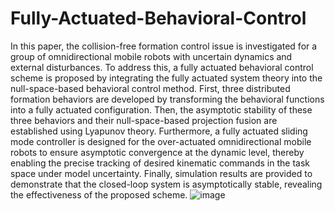 # Fully-Actuated-Behavioral-Control
In this paper, the collision-free formation control issue is investigated for a group of omnidirectional mobile robots with uncertain dynamics and external disturbances. To address this, a fully actuated behavioral control scheme is proposed by integrating the fully actuated system theory into the null-space-based behavioral control method. First, three distributed formation behaviors are developed by transforming the behavioral functions into a fully actuated configuration. Then, the asymptotic stability of these three behaviors and their null-space-based projection fusion are established using Lyapunov theory. Furthermore, a fully actuated sliding mode controller is designed for the over-actuated omnidirectional mobile robots to ensure asymptotic convergence at the dynamic level, thereby enabling the precise tracking of desired kinematic commands in the task space under model uncertainty. Finally, simulation results are provided to demonstrate that the closed-loop system is asymptotically stable, revealing the effectiveness of the proposed scheme.
![image](https://github.com/user-attachments/assets/eb7ed930-a509-43bd-b17a-2ec64b5f459f)
